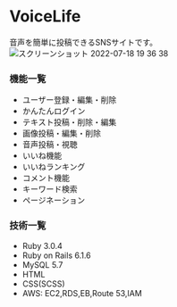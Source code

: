 # VoiceLife


音声を簡単に投稿できるSNSサイトです。
<img width="３００" alt="スクリーンショット 2022-07-18 19 36 38" src="https://user-images.githubusercontent.com/97382295/179966494-aaec1ab8-67f8-48b7-be25-f4fb93698df1.png">


### 機能一覧
- ユーザー登録・編集・削除
- かんたんログイン
- テキスト投稿・削除・編集
- 画像投稿・編集・削除
- 音声投稿・視聴
- いいね機能
- いいねランキング
- コメント機能
- キーワード検索
- ページネーション


### 技術一覧
- Ruby 3.0.4
- Ruby on Rails 6.1.6
- MySQL 5.7
- HTML
- CSS(SCSS)
- AWS: EC2,RDS,EB,Route 53,IAM
